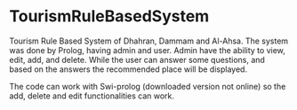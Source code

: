 # TourismRuleBasedSystem
Tourism Rule Based System of Dhahran, Dammam and Al-Ahsa. The system was done by Prolog, having admin and user. Admin have the ability to view, edit, add, and delete. While the user can answer some questions, and based on the answers the recommended place will be displayed. 


The code can work with Swi-prolog (downloaded version not online) so the add, delete and edit functionalities can work. 
